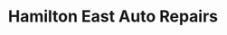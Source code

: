 ---
title: "Hamilton East Auto Repairs"
url: /hamilton/hamilton-east-auto-repairs/
shop: car repair
---